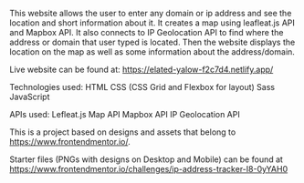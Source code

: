 This website allows the user to enter any domain or ip address and see the location and short information about it. It creates a map using leafleat.js API and Mapbox API. It also connects to IP Geolocation API to find where the address or domain that user typed is located. Then the website displays the location on the map as well as some information about the address/domain.

Live website can be found at: https://elated-yalow-f2c7d4.netlify.app/

Technologies used:
HTML
CSS (CSS Grid and Flexbox for layout)
Sass
JavaScript

APIs used:
Lefleat.js Map API
Mapbox API
IP Geolocation API

This is a project based on designs and assets that belong to https://www.frontendmentor.io/. 

Starter files (PNGs with designs on Desktop and Mobile) can be found at https://www.frontendmentor.io/challenges/ip-address-tracker-I8-0yYAH0





